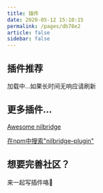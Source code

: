 ```yaml
---
title: 插件
date: 2020-05-12 15:10:15
permalink: /pages/db78e2
article: false
sidebar: false
---
```


## 插件推荐

<div id="all_plugins">
  <p>加载中...如果长时间无响应请刷新</p>
</div>

## 更多插件...

  [Awesome nilbridge](https://github.com/nilbridge)

  [在npm中搜索"nilbridge–plugin"](https://www.npmjs.com/search?q=nilbridge%E2%80%93plugin)


## 想要完善社区？

来一起写插件咯🧐

<script>
  function randomNum(minNum, maxNum) {
    switch (arguments.length) {
        case 1:
            return parseInt(Math.random() * minNum + 1, 10);
        case 2:
            return parseInt(Math.random() * (maxNum - minNum + 1) + minNum, 10);
        default:
            return 0;
    }
}

	var xmlhttp;
	if (window.XMLHttpRequest)
	{
		//  IE7+, Firefox, Chrome, Opera, Safari 浏览器执行代码
		xmlhttp=new XMLHttpRequest();
	}
	else
	{
		// IE6, IE5 浏览器执行代码
		xmlhttp=new ActiveXObject("Microsoft.XMLHTTP");
	}
	xmlhttp.onreadystatechange=function()
	{
		if (xmlhttp.readyState==4 && xmlhttp.status==200)
		{
      document.getElementById("all_plugins").innerHTML = '';
      let plugins = JSON.parse(xmlhttp.responseText).plugins;
      plugins.forEach(p=>{
        try{
document.getElementById("all_plugins").innerHTML+=`
      <div class="gr-card">
 <div class="gr-header">
     <img src="${p.avatar_url}" alt>
 </div>
 <div class="gr-content">
     <div class="gr-fullname">
         <p><i class="fab fa-github fa-lg" aria-hidden="true" id="gr-github-icon"></i> ${p.author}/${p.name}</p>
     </div>
     <div class="gr-description">
         ${p.desc}
     </div>
 </div>
 <div class="gr-footer">
     <div class="gr-language-star">
         <span class="gr-language">${p.language}</span>
         <i aria-hidden="true" class="fa fa-heart"> ${randomNum(1,50)}</i>
     </div>
     <div class="gr-card-toolbar">
         <div class="gr-repo-link">
             <a href="${p.repo_url}" target="_blank" rel="noopener noreferrer" title="Open in a new TAB">
<i class="fas fa-external-link-square-alt fa-lg" aria-hidden="true" style="color: black;" id="gr-repo-link-icon"></i>
             </a>
         </div>
     </div>
 </div>
</div>
      `;
        }catch(err){
          document.getElementById("all_plugins").innerHTML+=`插件 <${p.name}> 信息获取失败`;
        }
      });
		}else{
      document.getElementById("all_plugins").innerHTML = '获取失败...请刷新重试';
    }
	}
	xmlhttp.open("GET","/api.json",true);
	xmlhttp.send();
</script>

<style>
                /* css part */
                .gr-card {

                    --gr-header-width-proportion: 10%;
                    --gr-footer-width-proportion: 10%;
                    --gr-content-width-proportion: 80%;

                    --gr-header-min-width: 80px;
                    --gr-footer-min-width: 80px;

                    --gr-card-element-margin: 6px 10px 6px 10px; /* header content footer*/

                    display: flex;
                    background-color: #fff;
                    border-radius: 6px;
                    overflow: hidden;
                    box-shadow: 0px 4px 6px rgba(0, 0, 0, .12);
                    margin-bottom: 20px;
                    vertical-align: middle;
                    position: relative;
                }

                .gr-header {
                    width: var(--gr-header-width-proportion);
                    min-width: var(--gr-header-min-width);
                    margin: var(--gr-card-element-margin);
                    background-color: #fff;
                    /* background-color: blueviolet; */
                }

                .gr-header img {
                    width: 80px;
                    height: 80px;
                    position: relative;
                    top: 50%;
                    left: 50%;
                    transform: translate(-50%,-50%);
                    object-fit: cover;
                    border-radius: 50%;
                    margin: 0px;
                }

                .gr-content {
                    width: var(--gr-content-width-proportion);
                    margin: var(--gr-card-element-margin);
                    background-color: #fff;
                    text-align: left;
                }

                #gr-github-icon {
                    font-size: 1.3rem;
                }
                .gr-fullname {
                    display: -webkit-box;
                    -webkit-box-orient: vertical;
                    -webkit-line-clamp: 1;
                    overflow: hidden;
                }

                .gr-fullname p {
                    line-height: 2rem;
                    margin: 10px 0px 0px 0px;
                    padding: 0;
                    font-size: .83rem;
                    font-weight: bolder;
                }

                .gr-description {
                    font-size: .8rem;
                    line-height: 1.6rem;
                    display: -webkit-box;
                    -webkit-box-orient: vertical;
                    -webkit-line-clamp: 1;
                    overflow: hidden;
                }

                .gr-footer {
                    width: var(--gr-footer-width-proportion);
                    min-width: var(--gr-footer-min-width);
                    margin: var(--gr-card-element-margin);
                    display: flex;
                    /* background-color: aqua; */
                    background-color: #fff;
                    position: relative;
                    padding: 0px;
                }

                .gr-language-star {
                    margin: auto auto 22px auto;
                    text-align: center;
                    opacity: 1;
                }

                .gr-language {
                    font-size: .8rem;
                    font-weight: 600;
                    line-height: 2.2rem;
                    color: #2070d3;
                }

                #gr-star-icon {
                    font-size: .8rem;
                    display: inherit;
                }

                .gr-card-toolbar{
                    display:flex;
                    width: 100%;
                    height: 100%;

                    position: absolute;

                    opacity: 0;
                    animation: fade-out;
                    animation-duration: .4s;
                    z-index: -1;
                    /* background-color: #2070d3; */
                }

                .gr-repo-link {
                    margin: auto;
                }

                #gr-repo-link-icon {
                    font-size: 16px;
                }
                /* animation part */

                @keyframes fade-in {
                    0% {opacity: 0;}/*初始状态 透明度为0*/
                    100% {opacity: 1;}/*结束状态 透明度为1*/
                }

                @keyframes fade-out {
                    0% {opacity: 1;}/*初始状态 透明度为0*/
                    100% {opacity: 0;}/*结束状态 透明度为1*/
                }

                .gr-card:hover .gr-language-star{
                    opacity: 0;
                    animation: fade-out;
                    animation-duration: .3s;
                }

                .gr-card:hover .gr-card-toolbar{
                    opacity: 1;
                    animation: fade-in;
                    animation-duration: .6s;
                    z-index: 1;
                }
</style>

<link rel="stylesheet" href="https://cdn.jsdelivr.net/npm/@fortawesome/fontawesome-free@5.15.3/css/all.min.css" integrity="sha256-2H3fkXt6FEmrReK448mDVGKb3WW2ZZw35gI7vqHOE4Y=" crossorigin="anonymous">